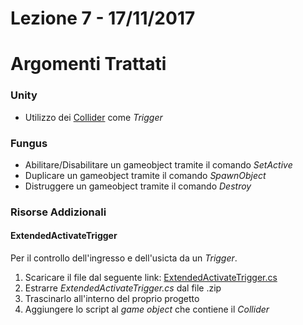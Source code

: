 # Lezione 7 - 17/11/2017

# Argomenti Trattati

### Unity

* Utilizzo dei [Collider](https://docs.unity3d.com/Manual/CollidersOverview.html) come _Trigger_

### Fungus

* Abilitare/Disabilitare un gameobject tramite il comando _SetActive_
* Duplicare un gameobject tramite il comando _SpawnObject_
* Distruggere un gameobject tramite il comando _Destroy_

### Risorse Addizionali

#### ExtendedActivateTrigger

Per il controllo dell'ingresso e dell'usicta da un _Trigger_.

1. Scaricare il file dal seguente link: [ExtendedActivateTrigger.cs](https://gist.github.com/marcosecchi/d0d036f9fe3c1bbe1ae476f590d4dd70/archive/82894070ef8a799355afafee9c4fc01496dcb444.zip)
1. Estrarre _ExtendedActivateTrigger.cs_ dal file .zip
1. Trascinarlo all'interno del proprio progetto
1. Aggiungere lo script al _game object_ che contiene il _Collider_
